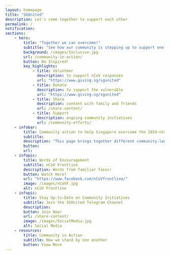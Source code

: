 ```yaml
---
layout: homepage
title: "SGUnited"
description: Let's come together to support each other
permalink: /
notification: 
sections:
    - hero:
        title: "Together we can overcome!"
        subtitle: "See how our community is stepping up to support one another"
        background: /images/Inclusive.jpg
        url: /community-in-action/
        button: Be Inspired!
        key_highlights:
            - title: Volunteer
              description: to support nCoV responses
              url: "https://www.giving.sg/sgunited"  
            - title: Donate
              description: to support the vulnerable
              url: "https://www.giving.sg/sgunited"                           
            - title: Share
              description: content with family and friends
              url: /share-content/            
            - title: Support
              description: ongoing community initiatives 
              url: /community-efforts/
    - infobar:
        title: Community action to help Singapore overcome the 2019-nCoV       
        subtitle: 
        description: "This page brings together different community-led nCoV responses. To those who have stepped forward, we salute your efforts! We hope it inspires more of us to help one another get through this challenging time. #SGUnited"
        button:
        url:
    - infopic:
        title: Words of Encouragement
        subtitle: nCoV Frontline
        description: Words from familiar faces!
        button: Watch Here!
        url: "https://www.facebook.com/nCoVfrontline/"
        image: /images/nCoVF.jpg
        alt: nCoV Frontline
    - infopic:
        title: Stay Up-to-Date on Community Initiatives
        subtitle: Join the SGUnited Telegram Channel
        description: 
        button: Join Now!
        url: /share-content/
        image: /images/SocialMedia.jpg
        alt: Social Media
    - resources:
        title: Community in Action
        subtitle: How we stand by one another
        button: View More
---
```

